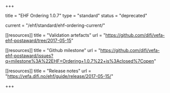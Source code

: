 +++

title = "EHF Ordering 1.0.7"
type = "standard"
status = "deprecated"

current = "/ehf/standard/ehf-ordering-current/"

[[resources]]
title = "Validation artefacts"
url = "https://github.com/difi/vefa-ehf-postaward/tree/2017-05-15"

[[resources]]
title = "Github milestone"
url = "https://github.com/difi/vefa-ehf-postaward/issues?q=milestone%3A%22EHF+Ordering+1.0.7%22+is%3Aclosed%7Copen"

[[resources]]
title = "Release notes"
url = "https://vefa.difi.no/ehf/guide/release/2017-05-15/"

+++
